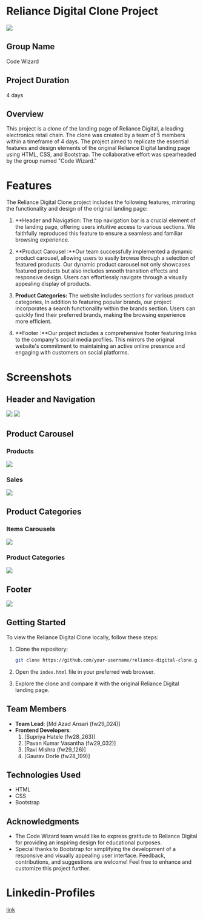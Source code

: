 
# Reliance Digital Clone Project
<img src="logo.svg">

## Group Name

Code Wizard

## Project Duration

4 days
## Overview

This project is a clone of the landing page of Reliance Digital, a leading electronics retail chain. The clone was created by a team of 5 members within a timeframe of 4 days. The project aimed to replicate the essential features and design elements of the original Reliance Digital landing page using HTML, CSS, and Bootstrap. The collaborative effort was spearheaded by the group named "Code Wizard."

# Features

The Reliance Digital Clone project includes the following features, mirroring the functionality and design of the original landing page:


1. **Header and Navigation: The top navigation bar is a crucial element of the landing page, offering users intuitive access to various sections. We faithfully reproduced this feature to ensure a seamless and familiar browsing experience.

2. **Product Carousel :**Our team successfully implemented a dynamic product carousel, allowing users to easily browse through a selection of featured products. Our dynamic product carousel not only showcases featured products but also includes smooth transition effects and responsive design. Users can effortlessly navigate through a visually appealing display of products.

3. **Product Categories:** The website includes sections for various product categories, In addition to featuring popular brands, our project incorporates a search functionality within the brands section. Users can quickly find their preferred brands, making the browsing experience more efficient.

4. **Footer :**Our project includes a comprehensive footer featuring links to the company's social media profiles. This mirrors the original website's commitment to maintaining an active online presence and engaging with customers on social platforms.

# Screenshots


## Header and Navigation

<img src="Screenshot 2024-01-01 130837.png">

<img src="Carousel-offer.png">

## Product Carousel

### Products
<img src="crausel-item.png">

### Sales
<img src="Midnight-sale.png">

## Product Categories

### Items Carousels

<img src="Crausel-product.png">

### Product Categories


<img src="product-cat.png">

## Footer 

<img src="reliance-footer.png">

## Getting Started

To view the Reliance Digital Clone locally, follow these steps:

1. Clone the repository:

   ```bash
   git clone https://github.com/your-username/reliance-digital-clone.git
   ```

2. Open the `index.html` file in your preferred web browser.

3. Explore the clone and compare it with the original Reliance Digital landing page.

## Team Members

- **Team Lead**: [Md Azad Ansari (fw29_024)]
- **Frontend Developers**:
  1. [Supriya Hatele (fw28_263)]
  2. [Pavan Kumar Vasantha (fw29_032)]
  3. [Ravi Mishra (fw29_126)]
  4. [Gaurav Dorle (fw28_199)]


## Technologies Used

- HTML
- CSS
- Bootstrap


## Acknowledgments

- The Code Wizard team would like to express gratitude to Reliance Digital for providing an inspiring design for educational purposes.
- Special thanks to Bootstrap for simplifying the development of a responsive and visually appealing user interface.
Feedback, contributions, and suggestions are welcome! Feel free to enhance and customize this project further.

# Linkedin-Profiles
 <a href="https://www.linkedin.com/in/pavankumar25/">link</a>
